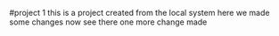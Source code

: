 #project 1
this is a project created from the local system
here we made some changes
now see there 
one more change made


